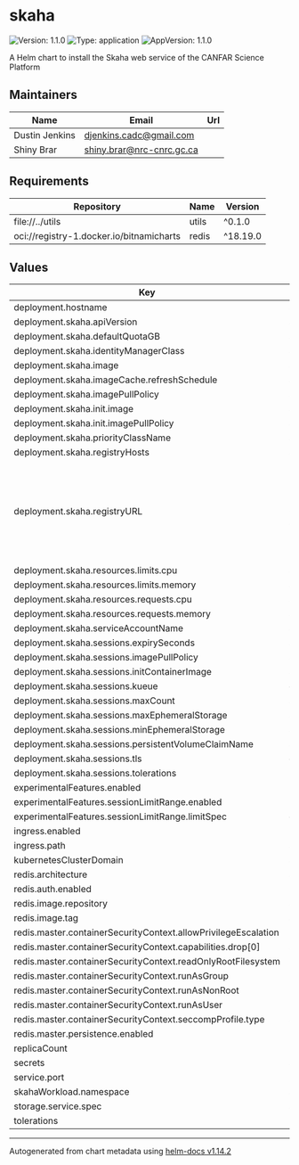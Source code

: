 # skaha

![Version: 1.1.0](https://img.shields.io/badge/Version-1.1.0-informational?style=flat-square) ![Type: application](https://img.shields.io/badge/Type-application-informational?style=flat-square) ![AppVersion: 1.1.0](https://img.shields.io/badge/AppVersion-1.1.0-informational?style=flat-square)

A Helm chart to install the Skaha web service of the CANFAR Science Platform

## Maintainers

| Name | Email | Url |
| ---- | ------ | --- |
| Dustin Jenkins | <djenkins.cadc@gmail.com> |  |
| Shiny Brar | <shiny.brar@nrc-cnrc.gc.ca> |  |

## Requirements

| Repository | Name | Version |
|------------|------|---------|
| file://../utils | utils | ^0.1.0 |
| oci://registry-1.docker.io/bitnamicharts | redis | ^18.19.0 |

## Values

| Key | Type | Default | Description |
|-----|------|---------|-------------|
| deployment.hostname | string | `"myhost.example.com"` |  |
| deployment.skaha.apiVersion | string | `"v1"` |  |
| deployment.skaha.defaultQuotaGB | string | `"10"` |  |
| deployment.skaha.identityManagerClass | string | `"org.opencadc.auth.StandardIdentityManager"` |  |
| deployment.skaha.image | string | `"images.opencadc.org/platform/skaha:1.1.0"` |  |
| deployment.skaha.imageCache.refreshSchedule | string | `"*/30 * * * *"` |  |
| deployment.skaha.imagePullPolicy | string | `"Always"` |  |
| deployment.skaha.init.image | string | `"busybox:1.37.0"` |  |
| deployment.skaha.init.imagePullPolicy | string | `"IfNotPresent"` |  |
| deployment.skaha.priorityClassName | string | `"uber-user-preempt-high"` |  |
| deployment.skaha.registryHosts | string | `"images.canfar.net"` |  |
| deployment.skaha.registryURL | (list OR string) | `[]` | IVOA Registry array of IVOA Registry locations or single IVOA Registry location |
| deployment.skaha.resources.limits.cpu | string | `"2000m"` |  |
| deployment.skaha.resources.limits.memory | string | `"3Gi"` |  |
| deployment.skaha.resources.requests.cpu | string | `"1000m"` |  |
| deployment.skaha.resources.requests.memory | string | `"2Gi"` |  |
| deployment.skaha.serviceAccountName | string | `"skaha"` |  |
| deployment.skaha.sessions.expirySeconds | string | `"345600"` |  |
| deployment.skaha.sessions.imagePullPolicy | string | `"Always"` |  |
| deployment.skaha.sessions.initContainerImage | string | `"redis:8.2.2-bookworm"` |  |
| deployment.skaha.sessions.kueue | object | `{}` |  |
| deployment.skaha.sessions.maxCount | string | `"3"` |  |
| deployment.skaha.sessions.maxEphemeralStorage | string | `"200Gi"` |  |
| deployment.skaha.sessions.minEphemeralStorage | string | `"20Gi"` |  |
| deployment.skaha.sessions.persistentVolumeClaimName | string | `"skaha-workload-cavern-pvc"` |  |
| deployment.skaha.sessions.tls | object | `{}` |  |
| deployment.skaha.sessions.tolerations | list | `[]` |  |
| experimentalFeatures.enabled | bool | `false` |  |
| experimentalFeatures.sessionLimitRange.enabled | bool | `false` |  |
| experimentalFeatures.sessionLimitRange.limitSpec | object | `{}` |  |
| ingress.enabled | bool | `true` |  |
| ingress.path | string | `"/skaha"` |  |
| kubernetesClusterDomain | string | `"cluster.local"` |  |
| redis.architecture | string | `"standalone"` |  |
| redis.auth.enabled | bool | `false` |  |
| redis.image.repository | string | `"redis"` |  |
| redis.image.tag | string | `"8.2.2-bookworm"` |  |
| redis.master.containerSecurityContext.allowPrivilegeEscalation | bool | `false` |  |
| redis.master.containerSecurityContext.capabilities.drop[0] | string | `"ALL"` |  |
| redis.master.containerSecurityContext.readOnlyRootFilesystem | bool | `true` |  |
| redis.master.containerSecurityContext.runAsGroup | int | `1001` |  |
| redis.master.containerSecurityContext.runAsNonRoot | bool | `true` |  |
| redis.master.containerSecurityContext.runAsUser | int | `1001` |  |
| redis.master.containerSecurityContext.seccompProfile.type | string | `"RuntimeDefault"` |  |
| redis.master.persistence.enabled | bool | `false` |  |
| replicaCount | int | `1` |  |
| secrets | string | `nil` |  |
| service.port | int | `8080` |  |
| skahaWorkload.namespace | string | `"skaha-workload"` |  |
| storage.service.spec | string | `nil` |  |
| tolerations | list | `[]` |  |

----------------------------------------------
Autogenerated from chart metadata using [helm-docs v1.14.2](https://github.com/norwoodj/helm-docs/releases/v1.14.2)
